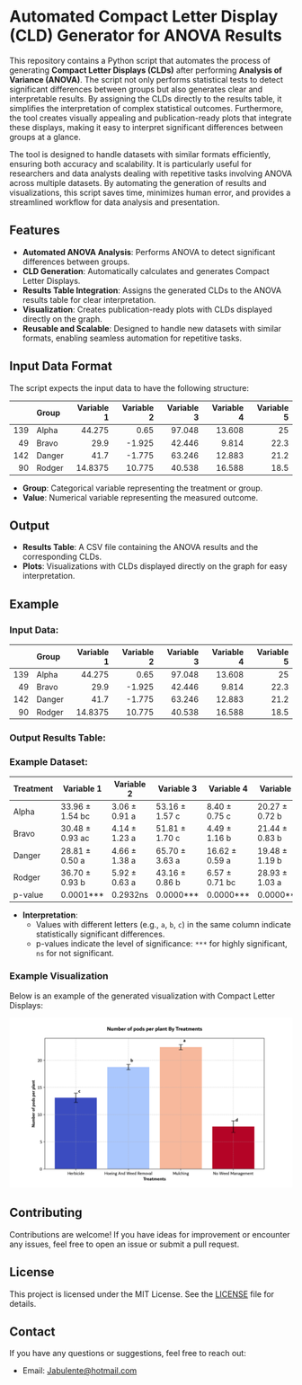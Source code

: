 # Automated Compact Letter Display (CLD) Generator for ANOVA Results

This repository contains a Python script that automates the process of generating **Compact Letter Displays (CLDs)** after performing **Analysis of Variance (ANOVA)**. The script not only performs statistical tests to detect significant differences between groups but also generates clear and interpretable results. By assigning the CLDs directly to the results table, it simplifies the interpretation of complex statistical outcomes. Furthermore, the tool creates visually appealing and publication-ready plots that integrate these displays, making it easy to interpret significant differences between groups at a glance. 

The tool is designed to handle datasets with similar formats efficiently, ensuring both accuracy and scalability. It is particularly useful for researchers and data analysts dealing with repetitive tasks involving ANOVA across multiple datasets. By automating the generation of results and visualizations, this script saves time, minimizes human error, and provides a streamlined workflow for data analysis and presentation.

## Features

- **Automated ANOVA Analysis**: Performs ANOVA to detect significant differences between groups.
- **CLD Generation**: Automatically calculates and generates Compact Letter Displays.
- **Results Table Integration**: Assigns the generated CLDs to the ANOVA results table for clear interpretation.
- **Visualization**: Creates publication-ready plots with CLDs displayed directly on the graph.
- **Reusable and Scalable**: Designed to handle new datasets with similar formats, enabling seamless automation for repetitive tasks.



## Input Data Format

The script expects the input data to have the following structure:

|     | Group              |   Variable 1 |   Variable 2 |   Variable 3 |  Variable 4 |   Variable 5 | 
|----:|:------------------------|---------------:|--------------:|--------------------:|------------------:|------------------------:|
| 139 | Alpha                |        44.275  |         0.65  |              97.048 |            13.608 |                    25   |      
|  49 | Bravo |        29.9    |        -1.925 |              42.446 |             9.814 |                    22.3 |   
| 142 | Danger               |        41.7    |        -1.775 |              63.246 |            12.883 |                    21.2 |             
|  90 | Rodger               |        14.8375 |        10.775 |              40.538 |            16.588 |                    18.5 |                  


- **Group**: Categorical variable representing the treatment or group.
- **Value**: Numerical variable representing the measured outcome.

## Output

- **Results Table**: A CSV file containing the ANOVA results and the corresponding CLDs.
- **Plots**: Visualizations with CLDs displayed directly on the graph for easy interpretation.

## Example

### Input Data:

|     | Group              |   Variable 1 |   Variable 2 |   Variable 3 |  Variable 4 |   Variable 5 | 
|----:|:------------------------|---------------:|--------------:|--------------------:|------------------:|------------------------:|
| 139 | Alpha                |        44.275  |         0.65  |              97.048 |            13.608 |                    25   |      
|  49 | Bravo |        29.9    |        -1.925 |              42.446 |             9.814 |                    22.3 |   
| 142 | Danger               |        41.7    |        -1.775 |              63.246 |            12.883 |                    21.2 |             
|  90 | Rodger               |        14.8375 |        10.775 |              40.538 |            16.588 |                    18.5 |                  

### Output Results Table:

### Example Dataset:

| Treatment              | Variable 1         | Variable 2        | Variable 3    | Variable 4     | Variable 5 |
|------------------------|----------------------|--------------------|----------------------|---------------------|------------------------|
| Alpha             | 33.96 ± 1.54 bc      | 3.06 ± 0.91 a      | 53.16 ± 1.57 c       | 8.40 ± 0.75 c       | 20.27 ± 0.72 b         |
| Bravo | 30.48 ± 0.93 ac      | 4.14 ± 1.23 a      | 51.81 ± 1.70 c       | 4.49 ± 1.16 b       | 21.44 ± 0.83 b         |
| Danger              | 28.81 ± 0.50 a       | 4.66 ± 1.38 a      | 65.70 ± 3.63 a       | 16.62 ± 0.59 a      | 19.48 ± 1.19 b         |
| Rodger    | 36.70 ± 0.93 b       | 5.92 ± 0.63 a      | 43.16 ± 0.86 b       | 6.57 ± 0.71 bc      | 28.93 ± 1.03 a         |
| p-value              | 0.0001***            | 0.2932ns           | 0.0000***            | 0.0000***           | 0.0000***              |

- **Interpretation**:
  - Values with different letters (e.g., `a`, `b`, `c`) in the same column indicate statistically significant differences.
  - p-values indicate the level of significance: `***` for highly significant, `ns` for not significant.

### Example Visualization

Below is an example of the generated visualization with Compact Letter Displays:

![CLD Plot Example](Visualization(Figures)/cld_plot.png)


## Contributing

Contributions are welcome! If you have ideas for improvement or encounter any issues, feel free to open an issue or submit a pull request.

## License

This project is licensed under the MIT License. See the [LICENSE](LICENSE) file for details.

## Contact

If you have any questions or suggestions, feel free to reach out:

- Email: [Jabulente@hotmail.com](Jabulente@hotmail.com)
